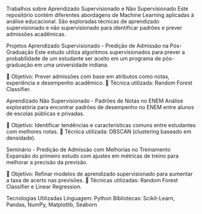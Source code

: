 Trabalhos sobre Aprendizado Supervisionado e Não Supervisionado
Este repositório contém diferentes abordagens de Machine Learning aplicadas à análise educacional. São exploradas técnicas de aprendizado supervisionado e não supervisionado para identificar padrões e prever admissões acadêmicas.

 Projetos
 Aprendizado Supervisionado - Predição de Admissão na Pós-Graduação
Este estudo utiliza algoritmos supervisionados para prever a probabilidade de um estudante ser aceito em um programa de pós-graduação em uma universidade indiana.

🔹 Objetivo: Prever admissões com base em atributos como notas, experiência e desempenho acadêmico.
🔹 Técnica utilizada: Random Forest Classifier.

 Aprendizado Não Supervisionado - Padrões de Notas no ENEM
Análise exploratória para encontrar padrões de desempenho no ENEM entre alunos de escolas públicas e privadas.

🔹 Objetivo: Identificar tendências e características comuns entre estudantes com melhores notas.
🔹 Técnica utilizada: DBSCAN (clustering baseado em densidade).

 Seminário - Predição de Admissão com Melhorias no Treinamento
Expansão do primeiro estudo com ajustes em métricas de treino para melhorar a precisão da previsão.

🔹 Objetivo: Refinar modelos de aprendizado supervisionado para aumentar a taxa de acerto nas previsões.
🔹 Técnicas utilizadas: Random Forest Classifier e Linear Regression.

 Tecnologias Utilizadas
 Linguagem: Python
 Bibliotecas: Scikit-Learn, Pandas, NumPy, Matplotlib, Seaborn

